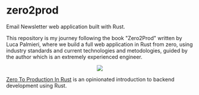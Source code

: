 # zero2prod
Email Newsletter web application built with Rust.




This repository is my journey following the book "Zero2Prod" written by Luca Palmieri, where we build a full web application in Rust from zero, using industry standards and current technologies and metodologies, guided by the author which is an extremely experienced engineer.



<div align="center"><a href="https://zero2prod.com" target="_blank"><img src="https://www.zero2prod.com/assets/img/zero2prod_banner.webp" /></a></div>

[Zero To Production In Rust](https://zero2prod.com) is an opinionated introduction to backend development using Rust.
